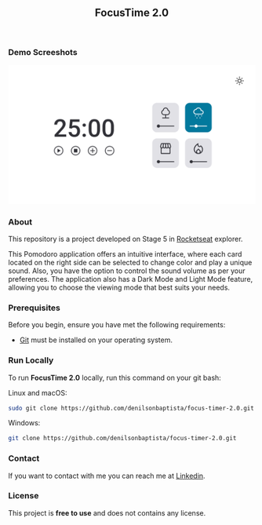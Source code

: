 <div align="center">
  
  <h2 align="center">FocusTime 2.0</h2>

</div>

<br/>

### Demo Screeshots

![FocusTime 2.0](.github/preview.png "Desktop Demo")

### About

This repository is a project developed on Stage 5 in [Rocketseat](https://github.com/Rocketseat) explorer.

This Pomodoro application offers an intuitive interface, where each card located on the right side can be selected to change color and play a unique sound. Also, you have the option to control the sound volume as per your preferences. The application also has a Dark Mode and Light Mode feature, allowing you to choose the viewing mode that best suits your needs.

### Prerequisites

Before you begin, ensure you have met the following requirements:

- [Git](https://git-scm.com/downloads "Download Git") must be installed on your operating system.

### Run Locally

To run **FocusTime 2.0** locally, run this command on your git bash:

Linux and macOS:

```bash
sudo git clone https://github.com/denilsonbaptista/focus-timer-2.0.git
```

Windows:

```bash
git clone https://github.com/denilsonbaptista/focus-timer-2.0.git
```

### Contact

If you want to contact with me you can reach me at [Linkedin](https://www.linkedin.com/in/denilsonbaptista/).

### License

This project is **free to use** and does not contains any license.
